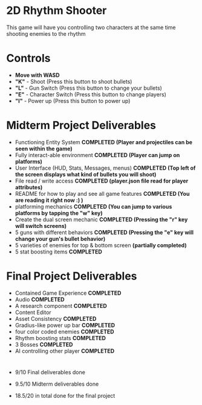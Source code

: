 # 2D Rhythm Shooter
This game will have you controlling two characters at the same time shooting enemies to the rhythm

# Controls

- **Move with WASD**
- **"K"** - Shoot (Press this button to shoot bullets)
- **"L"** - Gun Switch (Press this button to change your bullets)
- **"E"** - Character Switch (Press this button to change players)
- **"I"** - Power up (Press this button to power up)

# Midterm Project Deliverables

- Functioning Entity System **COMPLETED (Player and projectiles can be seen within the game)**
- Fully interact-able environment **COMPLETED (Player can jump on platforms)**
- User Interface (HUD, Stats, Messages, menus) **COMPLETED (Top left of the screen displays what kind of bullets you will shoot)**
- File read / write access **COMPLETED (player.json file read for player attributes)**
- README for how to play and see all game features **COMPLETED (You are reading it right now :) )**
- platforming mechanics **COMPLETED (You can jump to various platforms by tapping the "w" key)**
- Create the dual screen mechanic **COMPLETED (Pressing the "r" key will switch screens)**
- 5 guns with different behaviors **COMPLETED (Pressing the "e" key will change your gun's bullet behavior)**
- 5 varieties of enemies for top & bottom screen **(partially completed)**
- 5 stat boosting items **COMPLETED**

# Final Project Deliverables

- Contained Game Experience **COMPLETED**
- Audio **COMPLETED**
- A research component **COMPLETED**
- Content Editor 
- Asset Consistency **COMPLETED**
- Gradius-like power up bar **COMPLETED**
- four color coded enemies **COMPLETED**
- Rhythm boosting stats **COMPLETED**
- 3 Bosses **COMPLETED**
- AI controlling other player **COMPLETED**

#

- 9/10 Final deliverables done
- 9.5/10 Midterm deliverables done

- 18.5/20 in total done for the final project
